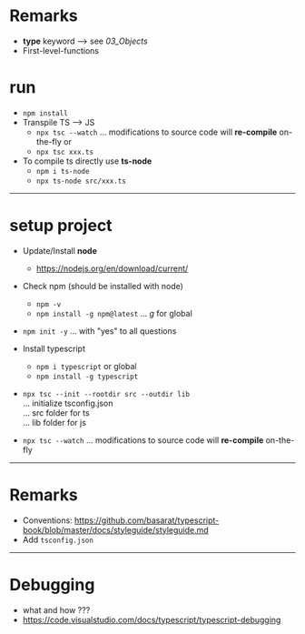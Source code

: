 # Remarks
- **type** keyword --> see *03_Objects*
- First-level-functions


# run

- `npm install`
- Transpile TS --> JS
  - `npx tsc --watch` ... modifications to source code will **re-compile** on-the-fly
  or 
  - `npx tsc xxx.ts` 
- To compile ts directly use **ts-node**
  - `npm i ts-node`
  - `npx ts-node src/xxx.ts`


------------------------------------------------------------------------------------------------------------
# setup project
- Update/Install **node**
  - https://nodejs.org/en/download/current/
- Check npm (should be installed with node)
  - `npm -v`
  - `npm install -g npm@latest`  ... *g* for global
- `npm init -y` ... with "yes" to all questions
- Install typescript
  - `npm i typescript` or global
  - `npm install -g typescript`
- `npx tsc --init --rootdir src --outdir lib`  
   ... initialize tsconfig.json  
  ... src folder for ts  
  ... lib folder for js

- `npx tsc --watch` ... modifications to source code will **re-compile** on-the-fly




------------------------------------------------------------------------------------------------------------
# Remarks
- Conventions: https://github.com/basarat/typescript-book/blob/master/docs/styleguide/styleguide.md
- Add `tsconfig.json`



------------------------------------------------------------------------------------------------------------
# Debugging
- what and how ???
- https://code.visualstudio.com/docs/typescript/typescript-debugging